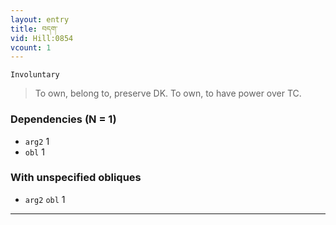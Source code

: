 ```yaml
---
layout: entry
title: བདག་
vid: Hill:0854
vcount: 1
---
```

`Involuntary` 
> To own, belong to, preserve DK\.
 To own, to have power over TC\.

### Dependencies (N = 1)
* `arg2` 1
* `obl` 1


### With unspecified obliques
* `arg2` `obl` 1

---

